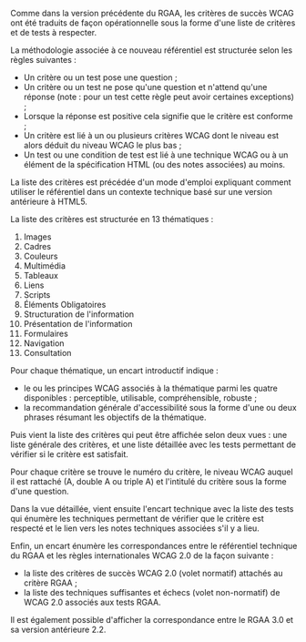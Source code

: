 Comme dans la version précédente du RGAA, les critères de succès WCAG ont été traduits de façon opérationnelle sous la forme d'une liste de critères et de tests à respecter.

La méthodologie associée à ce nouveau référentiel est structurée selon les règles suivantes :
+ Un critère ou un test pose une question ;
+ Un critère ou un test ne pose qu'une question et n'attend qu'une réponse
(note : pour un test cette règle peut avoir certaines exceptions) ;
+ Lorsque la réponse est positive cela signifie que le critère est conforme ;
+ Un critère est lié à un ou plusieurs critères WCAG dont le niveau est alors déduit du niveau WCAG le plus bas ;
+ Un test ou une condition de test est lié à une technique WCAG ou à un élément de la spécification HTML (ou des notes associées) au moins.

La liste des critères est précédée d'un mode d'emploi expliquant comment utiliser le référentiel dans un contexte technique basé sur une version antérieure à HTML5.

La liste des critères est structurée en 13 thématiques :
1. Images
2. Cadres
3. Couleurs
4. Multimédia
5. Tableaux
6. Liens
7. Scripts
8. Éléments Obligatoires
9. Structuration de l'information
10. Présentation de l'information
11. Formulaires
12. Navigation
13. Consultation

Pour chaque thématique, un encart introductif indique :
+ le ou les principes WCAG associés à la thématique parmi les quatre disponibles : perceptible, utilisable, compréhensible, robuste ;
+ la recommandation générale d'accessibilité sous la forme d'une ou deux phrases résumant les objectifs de la thématique.

Puis vient la liste des critères qui peut être affichée selon deux vues : une liste générale des critères, et une liste détaillée avec les tests permettant de vérifier si le critère est satisfait.

Pour chaque critère se trouve le numéro du critère, le niveau WCAG auquel il est rattaché (A, double A ou triple A) et l'intitulé du critère sous la forme d'une question.

Dans la vue détaillée, vient ensuite l'encart technique avec la liste des tests qui énumère les techniques permettant de vérifier que le critère est respecté et le lien vers les notes techniques associées s'il y a lieu.

Enfin, un encart énumère les correspondances entre le référentiel technique du RGAA et les règles internationales WCAG 2.0 de la façon suivante :
+ la liste des critères de succès WCAG 2.0 (volet normatif) attachés au critère RGAA ;
+ la liste des techniques suffisantes et échecs (volet non-normatif) de WCAG 2.0 associés aux tests RGAA.

Il est également possible d'afficher la correspondance entre le RGAA 3.0 et sa version antérieure 2.2.
